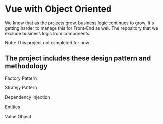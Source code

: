 # Vue with Object Oriented

We know that as the projects grow, business logic continues to grow. It's getting harder to manage this for Front-End as well. The repository that we exclude business logic from components.

Note: This project not completed for now

## The project includes these design pattern and methodology


Factory Pattern

Stratejy Pattern

Dependency Injection

Entities

Value Object
